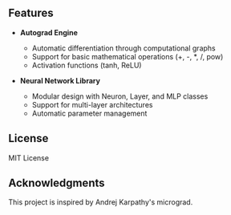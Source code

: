 ## Features

- **Autograd Engine**

  - Automatic differentiation through computational graphs
  - Support for basic mathematical operations (+, -, \*, /, pow)
  - Activation functions (tanh, ReLU)

- **Neural Network Library**
  - Modular design with Neuron, Layer, and MLP classes
  - Support for multi-layer architectures
  - Automatic parameter management

## License

MIT License

## Acknowledgments

This project is inspired by Andrej Karpathy's micrograd.
